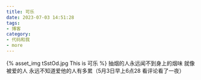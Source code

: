 ```yaml
---
title: 可乐
date: 2023-07-03 14:51:28
tags:
- 博客
category:
- 代码和我
- more
---
```

{% asset_img tSstOd.jpg This is 可乐 %}
抽烟的人永远闻不到身上的烟味 就像被爱的人 永远不知道爱他的人有多累（5月3日早上6点28 看评论看了一夜）